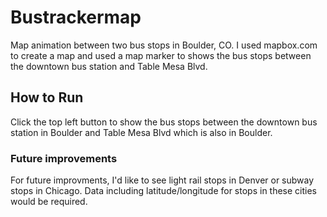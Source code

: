 # Bustrackermap
Map animation between two bus stops in Boulder, CO. I used mapbox.com to create a map and used a map marker to shows the bus stops between the downtown bus station
and Table Mesa Blvd. 
## How to Run
Click the top left button to show the bus stops between the downtown bus station in Boulder and Table Mesa Blvd which is also in Boulder.
### Future improvements
For future improvments, I'd like to see light rail stops in Denver or subway stops in Chicago. Data including latitude/longitude for stops in these cities would be required. 
